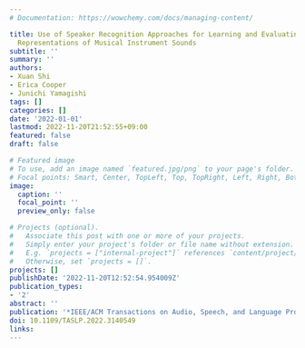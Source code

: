 ```yaml
---
# Documentation: https://wowchemy.com/docs/managing-content/

title: Use of Speaker Recognition Approaches for Learning and Evaluating Embedding
  Representations of Musical Instrument Sounds
subtitle: ''
summary: ''
authors:
- Xuan Shi
- Erica Cooper
- Junichi Yamagishi
tags: []
categories: []
date: '2022-01-01'
lastmod: 2022-11-20T21:52:55+09:00
featured: false
draft: false

# Featured image
# To use, add an image named `featured.jpg/png` to your page's folder.
# Focal points: Smart, Center, TopLeft, Top, TopRight, Left, Right, BottomLeft, Bottom, BottomRight.
image:
  caption: ''
  focal_point: ''
  preview_only: false

# Projects (optional).
#   Associate this post with one or more of your projects.
#   Simply enter your project's folder or file name without extension.
#   E.g. `projects = ["internal-project"]` references `content/project/deep-learning/index.md`.
#   Otherwise, set `projects = []`.
projects: []
publishDate: '2022-11-20T12:52:54.954009Z'
publication_types:
- '2'
abstract: ''
publication: '*IEEE/ACM Transactions on Audio, Speech, and Language Processing*'
doi: 10.1109/TASLP.2022.3140549
links:
---
```

